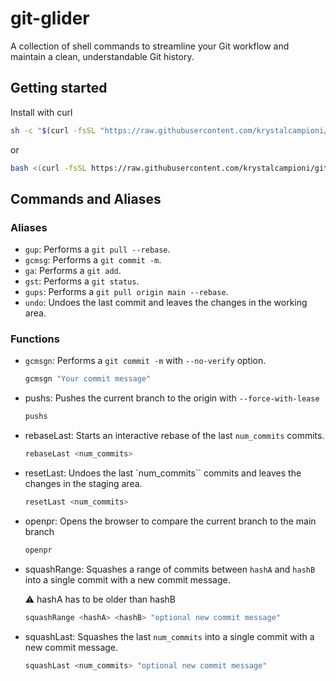 # git-glider

A collection of shell commands to streamline your Git workflow and maintain a clean, understandable Git history.

## Getting started

Install with curl

```sh
sh -c "$(curl -fsSL "https://raw.githubusercontent.com/krystalcampioni/git-glider/main/install.sh?$(date +%s)")"`
```
or

```bash
bash <(curl -fsSL https://raw.githubusercontent.com/krystalcampioni/git-glider/main/install.sh)
```

## Commands and Aliases

### Aliases

- `gup`: Performs a `git pull --rebase`.
- `gcmsg`: Performs a `git commit -m`.
- `ga`: Performs a `git add`.
- `gst`: Performs a `git status`.
- `gups`: Performs a `git pull origin main --rebase`.
- `undo`: Undoes the last commit and leaves the changes in the working area.

### Functions

- `gcmsgn`: Performs a `git commit -m` with `--no-verify` option.

  ```bash
  gcmsgn "Your commit message"
  ```
  
- pushs: Pushes the current branch to the origin with `--force-with-lease`

  ```bash
  pushs
  ```

- rebaseLast: Starts an interactive rebase of the last `num_commits` commits.

  ```bash
  rebaseLast <num_commits>
  ```

- resetLast: Undoes the last `num_commits`` commits and leaves the changes in the staging area.

  ```bash
  resetLast <num_commits>
  ```

- openpr: Opens the browser to compare the current branch to the main branch

  ```bash
  openpr
  ```

- squashRange: Squashes a range of commits between `hashA` and `hashB` into a single commit with a new commit message. 

  ⚠️ hashA has to be older than hashB

  ```bash
  squashRange <hashA> <hashB> "optional new commit message"
  ```

- squashLast: Squashes the last `num_commits` into a single commit with a new commit message.

  ```bash
  squashLast <num_commits> "optional new commit message"
  ```
